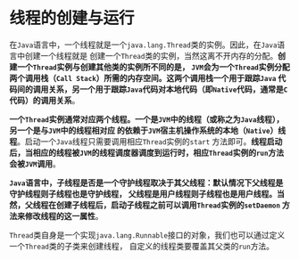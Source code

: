 线程的创建与运行
==============================================================
在`Java`语言中，一个线程就是一个`java.lang.Thread`类的实例。因此，在`Java`语言中创建一个线程就是
创建一个`Thread`类的实例，当然这离不开内存的分配。**创建一个`Thread`实例与创建其他类的实例所不同的是，
`JVM`会为一个`Thread`实例分配两个调用栈（`Call Stack`）所需的内存空间。这两个调用栈一个用于跟踪`Java`
代码间的调用关系，另一个用于跟踪`Java`代码对本地代码（即`Native`代码，通常是`C`代码）的调用关系**。

**一个`Thread`实例通常对应两个线程。一个是`JVM`中的线程（或称之为`Java`线程），另一个是与`JVM`中的线程相对应
的依赖于`JVM`宿主机操作系统的本地（`Native`）线程**。启动一个`Java`线程只需要调用相应`Thread`实例的`start`
方法即可。**线程启动后，当相应的线程被`JVM`的线程调度器调度到运行时，相应`Thread`实例的`run`方法会被`JVM`调用**。

**`Java`语言中，子线程是否是一个守护线程取决于其父线程：默认情况下父线程是守护线程则子线程也是守护线程，
父线程是用户线程则子线程也是用户线程。当然，父线程在创建子线程后，启动子线程之前可以调用`Thread`实例的`setDaemon`
方法来修改线程的这一属性**。

`Thread`类自身是一个实现`java.lang.Runnable`接口的对象，我们也可以通过定义一个`Thread`类的子类来创建线程，
自定义的线程类要覆盖其父类的`run`方法。




